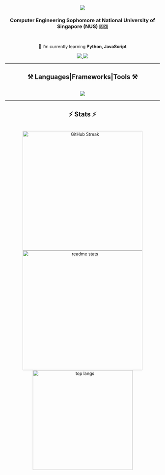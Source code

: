 <!--<img align="right" src="https://visitor-badge.laobi.icu/badge?page_id=ryan1604.ryan1604" />-->

<h1 align="center">
    <img src="https://readme-typing-svg.herokuapp.com/?font=Righteous&size=35&center=true&vCenter=true&width=500&height=70&duration=4000&lines=Hi!+👋+I'm+Ryan!;" />
</h1>

<h3 align="center">Computer Engineering Sophomore at National University of Singapore (NUS) 🇸🇬</h3>

<br/>

<div align="center">
 
 <!--🔭 I’m currently working on **a marketplace**-->
 
 🌱 I’m currently learning **Python, JavaScript**

<!--💬 Ask me about **Node.js, React, Firebase... or anything [here](https://github.com/salesp07/salesp07/issues)**-->

<!--🔥 Fun fact: -->

</div>

<div align="center"> 
  <a href="mailto:ryanchua1604@gmail.com">
    <img src="https://img.shields.io/badge/Gmail-333333?style=for-the-badge&logo=gmail&logoColor=red" />
  </a>
  <a href="https://linkedin.com/in/ryancqw" target="_blank">
    <img src="https://img.shields.io/badge/LinkedIn-0077B5?style=for-the-badge&logo=linkedin&logoColor=white" target="_blank" />
  </a>
  <!--<a href="https://ryan1604.github.io" target="_blank">
     <img src="https://img.shields.io/badge/Portfolio-FF5722?style=for-the-badge&logo=todoist&logoColor=white" target="_blank" /> <!-- sqlite, safari, google-chrome are other good icon options 
  </a>-->
</div>

<hr/>
 
<h2 align="center">⚒️ Languages|Frameworks|Tools ⚒️</h2>
<br/>
<div align="center">
    <img src="https://skillicons.dev/icons?i=arduino,c,cpp,css,git,html,java,js,py,raspberrypi,sklearn" />
</div>

<hr/>
<h2 align="center">⚡ Stats ⚡</h2>
<br>
<div align=center>
  <img width=390 src="https://streak-stats.demolab.com?user=ryan1604&theme=react&border_radius=10" alt="GitHub Streak"/>
  <img width=390 src="https://github-readme-stats-phi-two-20.vercel.app/api?username=ryan1604&count_private=true&show_icons=true&theme=react&border_radius=10" alt="readme stats" />
  <br/>
  <img width=325 align="center" src="https://github-readme-stats-phi-two-20.vercel.app/api/top-langs/?username=ryan1604&langs_count=10&layout=compact&theme=react&border_radius=10&size_weight=0.5&count_weight=0.5&exclude_repo=github-readme-stats" alt="top langs" />
</div>
